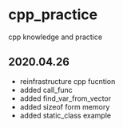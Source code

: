 # cpp_practice
cpp knowledge and practice
## 2020.04.26
- reinfrastructure cpp fucntion 
- added call_func
- added find_var_from_vector
- added sizeof form memory
- added static_class example
